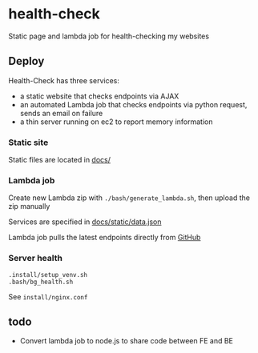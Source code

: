 # health-check
Static page and lambda job for health-checking my websites

## Deploy

Health-Check has three services:
- a static website that checks endpoints via AJAX
- an automated Lambda job that checks endpoints via python request, sends an email on failure
- a thin server running on ec2 to report memory information

### Static site

Static files are located in [docs/](/docs)

### Lambda job

Create new Lambda zip with `./bash/generate_lambda.sh`, then upload the zip manually

Services are specified in [docs/static/data.json](docs/static/data.json)

Lambda job pulls the latest endpoints directly from [GitHub](https://raw.githubusercontent.com/mpaulweeks/health-check/master/docs/static/data.json)

### Server health
```
.install/setup_venv.sh
.bash/bg_health.sh
```

See `install/nginx.conf`

## todo

- Convert lambda job to node.js to share code between FE and BE
